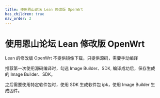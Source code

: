 ```yaml
---
title: 使用恩山论坛 Lean 修改版 OpenWrt
has_children: true
nav_order: 3
---
```


# 使用恩山论坛 Lean 修改版 OpenWrt

Lean 的修改版 OpenWrt 不提供镜像下载，只提供源码，需要手动编译

推荐第一次使用源码编译时，勾选 Image Builder、SDK, 编译成功后，保存生成的 Image Builder、SDK。

之后需要使用特定软件包时，使用 SDK 生成软件包 ipk，使用 Image Builder 生成固件。
